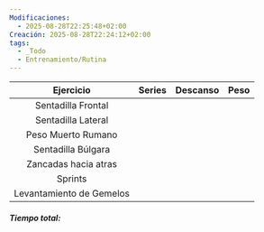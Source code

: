 ```yaml
---
Modificaciones:
  - 2025-08-28T22:25:48+02:00
Creación: 2025-08-28T22:24:12+02:00
tags:
  - _Todo
  - Entrenamiento/Rutina
---
```


|        Ejercicio         | Series | Descanso | Peso |
| :----------------------: | :----: | :------: | :--: |
|    Sentadilla Frontal    |        |          |      |
|    Sentadilla Lateral    |        |          |      |
|    Peso Muerto Rumano    |        |          |      |
|    Sentadilla Búlgara    |        |          |      |
|   Zancadas hacia atras   |        |          |      |
|         Sprints          |        |          |      |
| Levantamiento de Gemelos |        |          |      |
 ##### Tiempo total: 